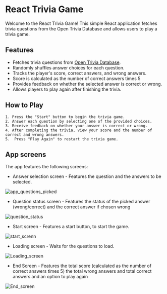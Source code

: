 # React Trivia Game

Welcome to the React Trivia Game! This simple React application fetches trivia questions from the Open Trivia Database and allows users to play a trivia game.


## Features

- Fetches trivia questions from [Open Trivia Database](https://opentdb.com/).
- Randomly shuffles answer choices for each question.
- Tracks the player's score, correct answers, and wrong answers.
- Score is calculated as the number of correct answers times 5
- Provides feedback on whether the selected answer is correct or wrong.
- Allows players to play again after finishing the trivia.

## How to Play

    1. Press the "Start" button to begin the trivia game.
    2. Answer each question by selecting one of the provided choices.
    3. Receive feedback on whether your answer is correct or wrong.
    4. After completing the trivia, view your score and the number of correct and wrong answers.
    5.  Press "Play Again" to restart the trivia game.

## App screens
The app features the following screens:

- Answer selection screen - Features the question and the answers to be selected.

![app_questions_picked](https://github.com/rooren/trivia_app/assets/58310236/c534b35c-25cb-470e-820a-f65ff3d96413)

- Question status screen - Features the status of the picked answer (wrong/correct) and the correct answer if chosen wrong

![question_status](https://github.com/rooren/trivia_app/assets/58310236/89c014d3-29d0-439f-ab82-317e175f7aba)

- Start screen - Features a start button, to start the game.

![start_screnn](https://github.com/rooren/trivia_app/assets/58310236/1a6de35a-82dc-4ddf-8a50-b74272558376)

- Loading screen - Waits for the questions to load.

![Loading_screen](https://github.com/rooren/trivia_app/assets/58310236/6bcaec7a-d48e-49f6-82bb-d8beb4f6f6a9)

- End Screen - Features the total score (calculated as the number of correct answers times 5) the total wrong answers and total correct answers and an option to play again

![End_screen](https://github.com/rooren/trivia_app/assets/58310236/144b3afc-f3c1-4a9b-a892-7b31b1eeea12)
